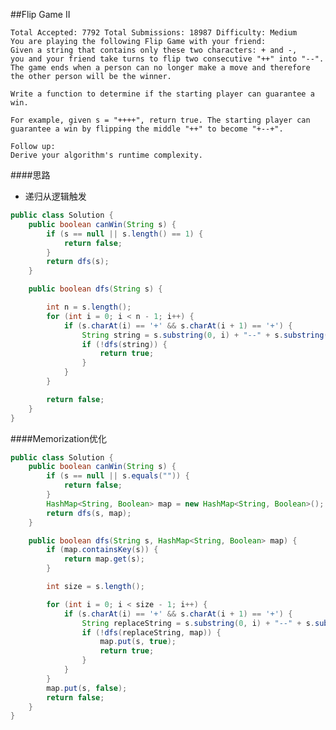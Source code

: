 ##Flip Game II

	Total Accepted: 7792 Total Submissions: 18987 Difficulty: Medium
	You are playing the following Flip Game with your friend:
	Given a string that contains only these two characters: + and -,
	you and your friend take turns to flip two consecutive "++" into "--".
	The game ends when a person can no longer make a move and therefore the other person will be the winner.

	Write a function to determine if the starting player can guarantee a win.

	For example, given s = "++++", return true. The starting player can guarantee a win by flipping the middle "++" to become "+--+".

	Follow up:
	Derive your algorithm's runtime complexity.

####思路
- 递归从逻辑触发

```java
public class Solution {
    public boolean canWin(String s) {
        if (s == null || s.length() == 1) {
            return false;
        }
        return dfs(s);
    }

    public boolean dfs(String s) {

        int n = s.length();
        for (int i = 0; i < n - 1; i++) {
            if (s.charAt(i) == '+' && s.charAt(i + 1) == '+') {
                String string = s.substring(0, i) + "--" + s.substring(i + 2, n);
                if (!dfs(string)) {
                    return true;
                }
            }
        }

        return false;
    }
}
```

####Memorization优化
```java
public class Solution {
    public boolean canWin(String s) {
        if (s == null || s.equals("")) {
            return false;
        }
        HashMap<String, Boolean> map = new HashMap<String, Boolean>();
        return dfs(s, map);
    }

    public boolean dfs(String s, HashMap<String, Boolean> map) {
        if (map.containsKey(s)) {
            return map.get(s);
        }

        int size = s.length();

        for (int i = 0; i < size - 1; i++) {
            if (s.charAt(i) == '+' && s.charAt(i + 1) == '+') {
                String replaceString = s.substring(0, i) + "--" + s.substring(i + 2, size);
                if (!dfs(replaceString, map)) {
                    map.put(s, true);
                    return true;
                }
            }
        }
        map.put(s, false);
        return false;
    }
}
```
